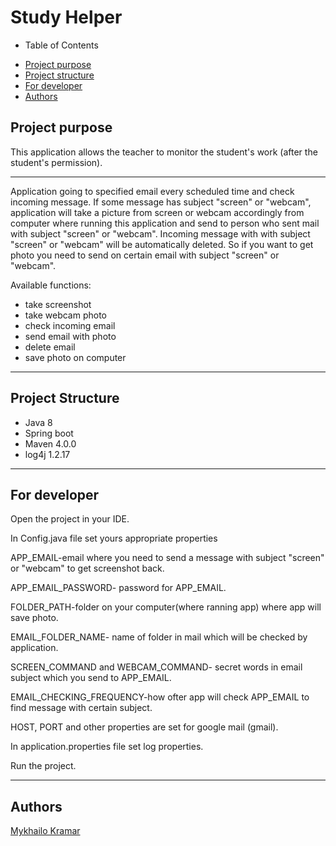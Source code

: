 ﻿# Study Helper
- Table of Contents
* [Project purpose](#purpose)
* [Project structure](#structure)
* [For developer](#developer-start)
* [Authors](#authors)

## <a name="purpose"></a>Project purpose

This application allows the teacher to monitor the student's 
work (after the student's permission).
<hr>
Application going to specified email every scheduled time and check incoming message. 
If some message has subject "screen" or "webcam", application will take a picture 
from screen or webcam accordingly from computer where running this application and
send to person who sent mail with subject "screen" or "webcam". Incoming message with
with subject "screen" or "webcam" will be automatically deleted.
So if you want to get photo you need to send on certain email with subject "screen" or "webcam". 

Available functions: 
* take screenshot
* take webcam photo
* check incoming email
* send email with photo
* delete email 
* save photo on computer

<hr>

## <a name="structure"></a>Project Structure
* Java 8
* Spring boot
* Maven 4.0.0
* log4j 1.2.17

<hr>

## <a name="developer-start"></a>For developer
Open the project in your IDE.

In Config.java file set yours appropriate properties

APP_EMAIL-email where you need to send a message with subject "screen" or "webcam" to get screenshot back.

APP_EMAIL_PASSWORD- password for APP_EMAIL.

FOLDER_PATH-folder on your computer(where ranning app) where app will save photo.

EMAIL_FOLDER_NAME- name of folder in mail which will be checked by application.

SCREEN_COMMAND and WEBCAM_COMMAND- secret words in email subject which you send to APP_EMAIL.

EMAIL_CHECKING_FREQUENCY-how ofter app will check APP_EMAIL to find message with certain subject.

HOST, PORT and other properties are set for google mail (gmail).

In application.properties file set log properties.

Run the project.
 
<hr>

## <a name="authors"></a>Authors
[Mykhailo Kramar](https://github.com/Mykhaylo12?tab=repositories)

